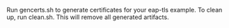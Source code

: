 Run gencerts.sh to generate certificates for your eap-tls example.
To clean up, run clean.sh. This will remove all generated artifacts.
